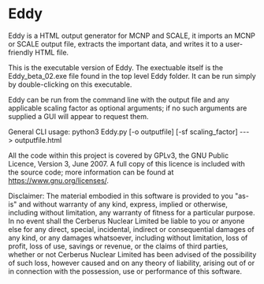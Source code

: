 # Eddy

Eddy is a HTML output generator for MCNP and SCALE, it imports an MCNP or SCALE output file, extracts the important data,
and writes it to a user-friendly HTML file.

This is the executable version of Eddy. The exectuable itself is the Eddy_beta_02.exe file found in the top level Eddy folder. 
It can be run simply by double-clicking on this executable.

Eddy can be run from the command line with the output file and any applicable scaling factor as optional arguments;
if no such arguments are supplied a GUI will appear to request them.

General CLI usage: python3 Eddy.py [-o outputfile] [-sf scaling_factor] ---> outputfile.html

All the code within this project is covered by GPLv3, the GNU Public Licence, Version 3, June 2007. A full copy of this
licence is included with the source code; more information can be found at <https://www.gnu.org/licenses/>.

Disclaimer: 
The material embodied in this software is provided to you "as-is" and without warranty of any kind, express, implied or
otherwise, including without limitation, any warranty of fitness for a particular purpose. In no event shall the Cerberus
Nuclear Limited be liable to you or anyone else for any direct, special, incidental, indirect or consequential damages of
any kind, or any damages whatsoever, including without limitation, loss of profit, loss of use, savings or revenue, or
the claims of third parties, whether or not Cerberus Nuclear Limited has been advised of the possibility of such loss,
however caused and on any theory of liability, arising out of or in connection with the possession, use or performance
of this software.
